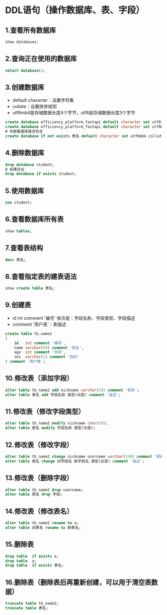 # DDL语句（操作数据库、表、字段）

## 1.**查看所有数据库**

```sql
show databases;
```

## 2.**查询正在使用的数据库**

```sql
select database();
```

## 3.**创建数据库**

- default character：设置字符集
- collate：设置排序规则
- utf8mb4是存储数据长度4个字节，utf8是存储数据长度3个字节

```sql
create database efficiency_platform_fastapi default character set utf8 collate utf8_general_ci;
create database efficiency_platform_fastapi default character set utf8mb4 collate utf8mb4_general_ci utf8mb4_unicode_ci;
# 判断数据库是否存在
create database if not exists 表名 default character set utf8mb4 collate utf8mb4_general_ci utf8mb4_unicode_ci;
```

## 4.**删除数据库**

```sql
drop database student;
# 如果存在
drop database if exists student;
```

## 5.**使用数据库**

```sql
use student;
```

## 6.**查看数据库所有表**

```sql
show tables;
```

## 7.**查看表结构**

```sql
desc 表名;
```

## 8.**查看指定表的建表语法**

```sql
show create table 表名;
```

## 9.**创建表**

- id int comment '编号' 依次是：字段名称、字段类型、字段描述
- comment '用户表'：表描述

```sql
create table tb_name2
(
    id   int comment '编号',
    name varchar(50) comment '姓名',
    age  int comment '年龄',
    sex  varchar(1) comment '性别'
) comment '用户表';
```

## 10.**修改表（添加字段）**

```sql
alter table tb_name2 add nickname varchar(20) comment '昵称';
alter table 表名 add 字段名称 类型(长度) comment '描述';
```

## 11.**修改表（修改字段类型）**

```sql
alter table tb_name2 modify nickname char(50);
alter table 表名 modify 字段名称 类型(长度);
```

## 12.**修改表（修改字段）**

```sql
alter table tb_name2 change nickname username varchar(100) comment '昵称';
alter table 表名 change 旧字段名 新字段名 类型(长度) comment '描述';
```

## 13.**修改表（删除字段）**

```sql
alter table tb_name2 drop username;
alter table 表名 drop 字段;
```

## 14.**修改表（修改表名）**

```sql
alter table tb_name2 rename to a;
alter table 旧表名 rename to 新表名;
```

## 15.**删除表**

```sql
drop table  if exists a;
drop table  a;
drop table  if exists 表名;
```

## 16.**删除表（删除表后再重新创建，可以用于清空表数据）**

```sql
truncate table tb_name2;
truncate table 表名;
```